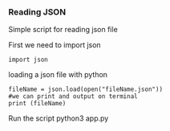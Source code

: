 ### Reading JSON

Simple script for reading json file

First we need to import json

```
import json
```

loading a json file with python

```
fileName = json.load(open("fileName.json"))
#we can print and output on terminal
print (fileName)
```

Run the script python3 app.py
